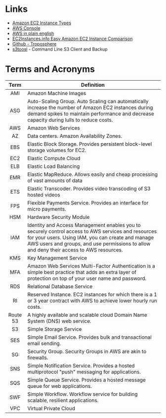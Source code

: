 # Links

- [Amazon EC2 Instance Types](https://aws.amazon.com/ec2/instance-types/)
- [AWS Console](https://console.aws.amazon.com/console/home)
- [AWS in plain english](https://www.expeditedssl.com/aws-in-plain-english)
- [EC2Instances.info Easy Amazon EC2 Instance Comparison](http://www.ec2instances.info/)
- [Github - Troposphere](https://github.com/cloudtools/troposphere)
- [s3toosl](http://s3tools.org) - Command Line S3 Client and Backup

# Terms and Acronyms

  Term   | Definition
:------: | ---------------------------------------------------------------------------------------------------------------------------------------------------------------------------------------------------------------------------------------------------
  AMI    | Amazon Machine Images
  ASG    | Auto-Scaling Group. Auto Scaling can automatically increase the number of Amazon EC2 instances during demand spikes to maintain performance and decrease capacity during lulls to reduce costs.
  AWS    | Amazon Web Services
   AZ    | Data centers. Amazon Availability Zones.
  EBS    | Elastic Block Storage. Provides persistent block-level storage volumes for EC2.
  EC2    | Elastic Compute Cloud
  ELB    | Elastic Load Balancing
  EMR    | Elastic MapReduce. Allows easily and cheap processing of vast amounts of data
  ETS    | Elastic Transcoder. Provides video transcoding of S3 hosted videos
  FPS    | Flexible Payments Service. Provides an interface for micro payments.
  HSM    | Hardware Security Module
  IAM    | Identity and Access Management enables you to securely control access to AWS services and resources for your users. Using IAM, you can create and manage AWS users and groups, and use permissions to allow and deny their access to AWS resources.
  KMS    | Key Management Service
  MFA    | Amazon Web Services Multi-Factor Authentication is a simple best practice that adds an extra layer of protection on top of your user name and password.
  RDS    | Relational Database Service
   RI    | Reserved Instance. EC2 instances for which there is a 1 or 3 year contract with AWS to achieve lower hourly run costs.
Route 53 | A highly available and scalable cloud Domain Name System (DNS) web service.
   S3    | Simple Storage Service
  SES    | Simple Email Service. Provides bulk and transactional email sending.
   SG    | Security Group. Security Groups in AWS are akin to firewalls.
  SNS    | Simple Notification Service. Provides a hosted multiprotocol "push" messaging for applications.
  SQS    | Simple Queue Service. Provides a hosted message queue for web applications.
  SWF    | Simple Workflow. Workflow service for building scalable, resilient applications.
  VPC    | Virtual Private Cloud
